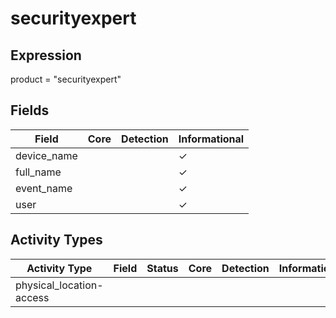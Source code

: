 securityexpert
==============

Expression
----------

product = "securityexpert"

Fields
------

| Field       | Core | Detection | Informational |
| ----------- | ---- | --------- | ------------- |
| device_name |      |           | &#10003;      |
| full_name   |      |           | &#10003;      |
| event_name  |      |           | &#10003;      |
| user        |      |           | &#10003;      |

Activity Types
--------------

| Activity Type            | Field | Status | Core | Detection | Informational |
| ------------------------ | ----- | ------ | ---- | --------- | ------------- |
| physical_location-access |       |        |      |           |               |

